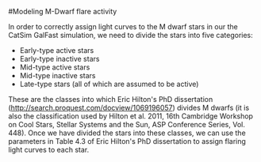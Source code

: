 #Modeling M-Dwarf flare activity

In order to correctly assign light curves to the M dwarf stars in our the CatSim
GalFast simulation, we need to divide the stars into five categories:

- Early-type active stars
- Early-type inactive stars
- Mid-type active stars
- Mid-type inactive stars
- Late-type stars (all of which are assumed to be active)

These are the classes into which Eric Hilton's PhD dissertation
(http://search.proquest.com/docview/1069196057) divides
M dwarfs (it is also the classification used by Hilton et al. 2011, 16th
Cambridge Workshop on Cool Stars, Stellar Systems and the Sun, ASP
Conference Series, Vol. 448).  Once we have divided the stars into these
classes, we can use the parameters in Table 4.3 of Eric Hilton's PhD
dissertation to assign flaring light curves to each star.

